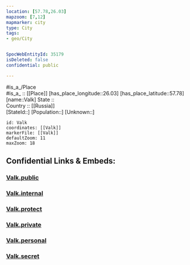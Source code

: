 ```yaml
---
location: [57.78,26.03] 
mapzoom: [7,12] 
mapmarker: city 
type: City
tags:
- geo/City


SpocWebEntityId: 35179
isDeleted: false
confidential: public

---
```

#is_a_/Place  
#is_a_ :: [[Place]] 
[has_place_longitude::26.03] 
[has_place_latitude::57.78] 
[name::Valk] 
State ::  
Country :: [[Russia]]  
[StateId::] 
[Population::] 
[Unknown::] 


```leaflet
id: Valk
coordinates: [[Valk]] 
markerFile: [[Valk]] 
defaultZoom: 11 
maxZoom: 18
```


## Confidential Links & Embeds: 

### [Valk.public](/_public/\Earth\Continent\Europe\Europe~North\Estonia\Counties~Estonia\Valga\CityValk.public.md) 

### [Valk.internal](/_internal/\Earth\Continent\Europe\Europe~North\Estonia\Counties~Estonia\Valga\CityValk.internal.md) 

### [Valk.protect](/_protect/\Earth\Continent\Europe\Europe~North\Estonia\Counties~Estonia\Valga\CityValk.protect.md) 

### [Valk.private](/_private/\Earth\Continent\Europe\Europe~North\Estonia\Counties~Estonia\Valga\CityValk.private.md) 

### [Valk.personal](/_personal/\Earth\Continent\Europe\Europe~North\Estonia\Counties~Estonia\Valga\CityValk.personal.md) 

### [Valk.secret](/_secret/\Earth\Continent\Europe\Europe~North\Estonia\Counties~Estonia\Valga\CityValk.secret.md)

